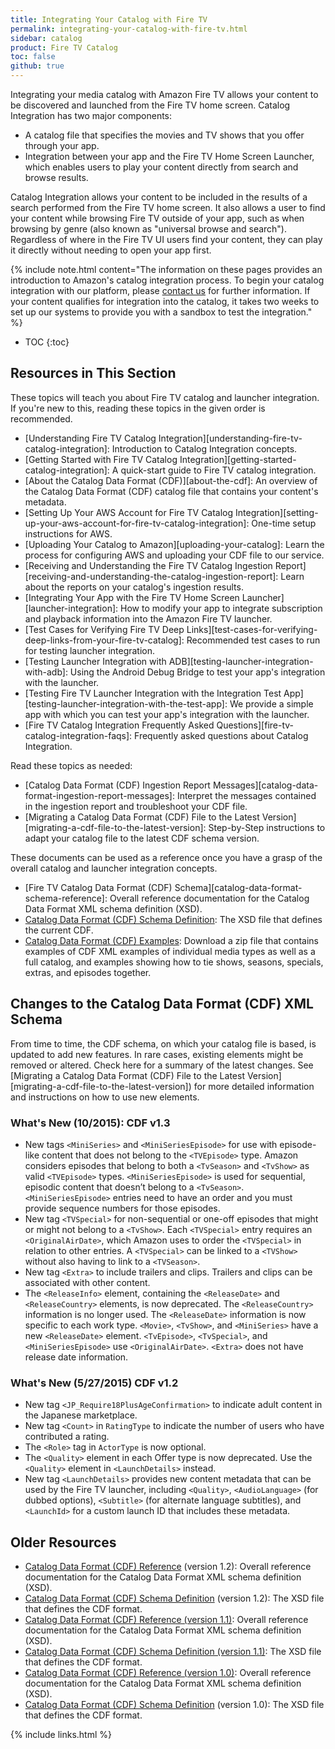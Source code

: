 ```yaml
---
title: Integrating Your Catalog with Fire TV
permalink: integrating-your-catalog-with-fire-tv.html
sidebar: catalog
product: Fire TV Catalog
toc: false
github: true
---
```


Integrating your media catalog with Amazon Fire TV allows your content to be discovered and launched from the Fire TV home screen. Catalog Integration has two major components:

*   A catalog file that specifies the movies and TV shows that you offer through your app.
*   Integration between your app and the Fire TV Home Screen Launcher, which enables users to play your content directly from search and browse results.

Catalog Integration allows your content to be included in the results of a search performed from the Fire TV home screen. It also allows a user to find your content while browsing Fire TV outside of your app, such as when browsing by genre (also known as "universal browse and search"). Regardless of where in the Fire TV UI users find your content, they can play it directly without needing to open your app first.

{% include note.html content="The information on these pages provides an introduction to Amazon's catalog integration process. To begin your catalog integration with our platform, please [contact us](http://www.amazon.com/gp/html-forms-controller/aftsdk-cdf-request) for further information. If your content qualifies for integration into the catalog, it takes two weeks to set up our systems to provide you with a sandbox to test the integration." %}

* TOC
{:toc}

## Resources in This Section

These topics will teach you about Fire TV catalog and launcher integration. If you're new to this, reading these topics in the given order is recommended.

*   [Understanding Fire TV Catalog Integration][understanding-fire-tv-catalog-integration]: Introduction to Catalog Integration concepts.
*   [Getting Started with Fire TV Catalog Integration][getting-started-catalog-integration]: A quick-start guide to Fire TV catalog integration.
*   [About the Catalog Data Format (CDF)][about-the-cdf]: An overview of the Catalog Data Format (CDF) catalog file that contains your content's metadata.
*   [Setting Up Your AWS Account for Fire TV Catalog Integration][setting-up-your-aws-account-for-fire-tv-catalog-integration]: One-time setup instructions for AWS.
*   [Uploading Your Catalog to Amazon][uploading-your-catalog]: Learn the process for configuring AWS and uploading your CDF file to our service.
*   [Receiving and Understanding the Fire TV Catalog Ingestion Report][receiving-and-understanding-the-catalog-ingestion-report]: Learn about the reports on your catalog's ingestion results.
*   [Integrating Your App with the Fire TV Home Screen Launcher][launcher-integration]: How to modify your app to integrate subscription and playback information into the Amazon Fire TV launcher.
*   [Test Cases for Verifying Fire TV Deep Links][test-cases-for-verifying-deep-links-from-your-fire-tv-catalog]: Recommended test cases to run for testing launcher integration.
*   [Testing Launcher Integration with ADB][testing-launcher-integration-with-adb]: Using the Android Debug Bridge to test your app's integration with the launcher.
*   [Testing Fire TV Launcher Integration with the Integration Test App][testing-launcher-integration-with-the-test-app]: We provide a simple app with which you can test your app's integration with the launcher.
*   [Fire TV Catalog Integration Frequently Asked Questions][fire-tv-catalog-integration-faqs]: Frequently asked questions about Catalog Integration.

Read these topics as needed:

*   [Catalog Data Format (CDF) Ingestion Report Messages][catalog-data-format-ingestion-report-messages]: Interpret the messages contained in the ingestion report and troubleshoot your CDF file.
*   [Migrating a Catalog Data Format (CDF) File to the Latest Version][migrating-a-cdf-file-to-the-latest-version]: Step-by-Step instructions to adapt your catalog file to the latest CDF schema version.

These documents can be used as a reference once you have a grasp of the overall catalog and launcher integration concepts.

*   [Fire TV Catalog Data Format (CDF) Schema][catalog-data-format-schema-reference]: Overall reference documentation for the Catalog Data Format XML schema definition (XSD).
*   [Catalog Data Format (CDF) Schema Definition](https://s3.amazonaws.com/com.amazon.aftb.cdf/catalog.xsd): The XSD file that defines the current CDF.
*   [Catalog Data Format (CDF) Examples](https://s3.amazonaws.com/com.amazon.aftb.cdf/cdf-examples.zip): Download a zip file that contains examples of CDF XML examples of individual media types as well as a full catalog, and examples showing how to tie shows, seasons, specials, extras, and episodes together.

## Changes to the Catalog Data Format (CDF) XML Schema

From time to time, the CDF schema, on which your catalog file is based, is updated to add new features. In rare cases, existing elements might be removed or altered. Check here for a summary of the latest changes. See [Migrating a Catalog Data Format (CDF) File to the Latest Version][migrating-a-cdf-file-to-the-latest-version]) for more detailed information and instructions on how to use new elements.

### What's New (10/2015): CDF v1.3

*   New tags `<MiniSeries>` and `<MiniSeriesEpisode>` for use with episode-like content that does not belong to the `<TVEpisode>` type. Amazon considers episodes that belong to both a `<TvSeason>` and `<TvShow>` as valid `<TVEpisode>` types. `<MiniSeriesEpisode>` is used for sequential, episodic content that doesn’t belong to a `<TvSeason>`. `<MiniSeriesEpisode>` entries need to have an order and you must provide sequence numbers for those episodes.
*   New tag `<TVSpecial>` for non-sequential or one-off episodes that might or might not belong to a `<TvShow>`. Each `<TVSpecial>` entry requires an `<OriginalAirDate>`, which Amazon uses to order the `<TVSpecial>` in relation to other entries. A `<TVSpecial>` can be linked to a `<TVShow>` without also having to link to a `<TVSeason>`.
*   New tag `<Extra>` to include trailers and clips. Trailers and clips can be associated with other content.
*   The `<ReleaseInfo>` element, containing the `<ReleaseDate>` and `<ReleaseCountry>` elements, is now deprecated. The `<ReleaseCountry>` information is no longer used. The `<ReleaseDate>` information is now specific to each work type. `<Movie>`, `<TvShow>`, and `<MiniSeries>` have a new `<ReleaseDate>` element. `<TvEpisode>`, `<TvSpecial>`, and `<MiniSeriesEpisode>` use `<OriginalAirDate>`. `<Extra>` does not have release date information.

### What's New (5/27/2015) CDF v1.2

*   New tag `<JP_Require18PlusAgeConfirmation>` to indicate adult content in the Japanese marketplace.
*   New tag `<Count>` in `RatingType` to indicate the number of users who have contributed a rating.
*   The `<Role>` tag in `ActorType` is now optional.
*   The `<Quality>` element in each Offer type is now deprecated. Use the `<Quality>` element in `<LaunchDetails>` instead.
*   New tag `<LaunchDetails>` provides new content metadata that can be used by the Fire TV launcher, including `<Quality>`, `<AudioLanguage>` (for dubbed options), `<Subtitle>` (for alternate language subtitles), and `<LaunchId>` for a custom launch ID that includes these metadata.


## Older Resources

* [Catalog Data Format (CDF) Reference][1] (version 1.2): Overall reference documentation for the Catalog Data Format XML schema definition (XSD).
* [Catalog Data Format (CDF) Schema Definition][2] (version 1.2): The XSD file that defines the CDF format.
* [Catalog Data Format (CDF) Reference (version 1.1)][3]: Overall reference documentation for the Catalog Data Format XML schema definition (XSD).
* [Catalog Data Format (CDF) Schema Definition (version 1.1)][4]: The XSD file that defines the CDF format.
* [Catalog Data Format (CDF) Reference (version 1.0)][5]: Overall reference documentation for the Catalog Data Format XML schema definition (XSD).
* [Catalog Data Format (CDF) Schema Definition][6] (version 1.0): The XSD file that defines the CDF format.

[1]: https://s3.amazonaws.com/com.amazon.aftb.cdf/cdf-xsd-ref-12.html
[2]: https://s3.amazonaws.com/com.amazon.aftb.cdf/catalog-12.xsd
[3]: https://s3.amazonaws.com/com.amazon.aftb.cdf/cdf-xsd-ref-11.html
[4]: https://s3.amazonaws.com/com.amazon.aftb.cdf/catalog-11.xsd
[5]: https://s3.amazonaws.com/com.amazon.aftb.cdf/cdf-xsd-ref-10.html
[6]: https://s3.amazonaws.com/com.amazon.aftb.cdf/catalog-10.xsd


{% include links.html %}
